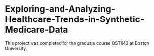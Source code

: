 # Exploring-and-Analyzing-Healthcare-Trends-in-Synthetic-Medicare-Data
This project was completed for the graduate course QST843 at Boston University.
